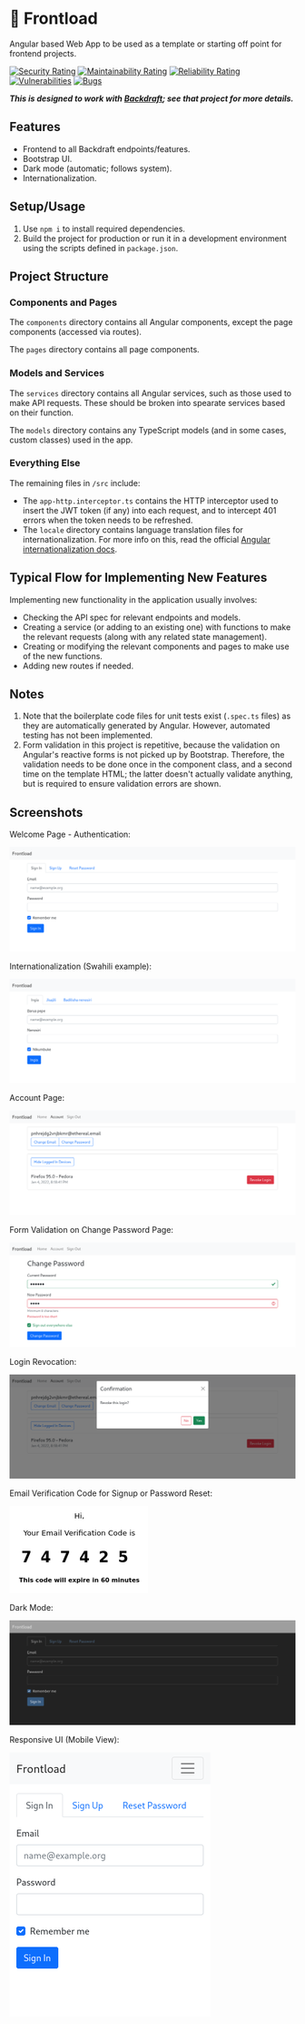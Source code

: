 # 🧺 Frontload

Angular based Web App to be used as a template or starting off point for frontend projects.

[![Security Rating](https://sonarcloud.io/api/project_badges/measure?project=ImranR98_Frontload&metric=security_rating)](https://sonarcloud.io/summary/new_code?id=ImranR98_Frontload) [![Maintainability Rating](https://sonarcloud.io/api/project_badges/measure?project=ImranR98_Frontload&metric=sqale_rating)](https://sonarcloud.io/summary/new_code?id=ImranR98_Frontload) [![Reliability Rating](https://sonarcloud.io/api/project_badges/measure?project=ImranR98_Frontload&metric=reliability_rating)](https://sonarcloud.io/summary/new_code?id=ImranR98_Frontload) [![Vulnerabilities](https://sonarcloud.io/api/project_badges/measure?project=ImranR98_Frontload&metric=vulnerabilities)](https://sonarcloud.io/summary/new_code?id=ImranR98_Frontload) [![Bugs](https://sonarcloud.io/api/project_badges/measure?project=ImranR98_Frontload&metric=bugs)](https://sonarcloud.io/summary/new_code?id=ImranR98_Frontload)

***This is designed to work with [Backdraft](https://github.com/ImranR98/Backdraft); see that project for more details.***

## Features
- Frontend to all Backdraft endpoints/features.
- Bootstrap UI.
- Dark mode (automatic; follows system).
- Internationalization.

## Setup/Usage
1. Use `npm i` to install required dependencies.
2. Build the project for production or run it in a development environment using the scripts defined in `package.json`.

## Project Structure

### Components and Pages
The `components` directory contains all Angular components, except the page components (accessed via routes).

The `pages` directory contains all page components.

### Models and Services
The `services` directory contains all Angular services, such as those used to make API requests. These should be broken into spearate services based on their function.

The `models` directory contains any TypeScript models (and in some cases, custom classes) used in the app. 

### Everything Else
The remaining files in `/src` include:
- The `app-http.interceptor.ts` contains the HTTP interceptor used to insert the JWT token (if any) into each request, and to intercept 401 errors when the token needs to be refreshed.
- The `locale` directory contains language translation files for internationalization. For more info on this, read the official [Angular internationalization docs](https://angular.io/guide/i18n-overview).

## Typical Flow for Implementing New Features

Implementing new functionality in the application usually involves:
- Checking the API spec for relevant endpoints and models.
- Creating a service (or adding to an existing one) with functions to make the relevant requests (along with any related state management).
- Creating or modifying the relevant components and pages to make use of the new functions.
- Adding new routes if needed.

## Notes
1. Note that the boilerplate code files for unit tests exist (`.spec.ts` files) as they are automatically generated by Angular. However, automated testing has not been implemented.
2. Form validation in this project is repetitive, because the validation on Angular's reactive forms is not picked up by Bootstrap. Therefore, the validation needs to be done once in the component class, and a second time on the template HTML; the latter doesn't actually validate anything, but is required to ensure validation errors are shown.

## Screenshots

Welcome Page - Authentication:

![Welcome Page](./screenshots/1.png)

Internationalization (Swahili example):

![Internationalization (Swahili example)](./screenshots/1B.png)

Account Page:

![Account Page](./screenshots/2.png)

Form Validation on Change Password Page:

![Form Validation on Change Password Page](./screenshots/3.png)

Login Revocation:

![Login Revocation](./screenshots/4.png)

Email Verification Code for Signup or Password Reset:

![Email Verification Code for Signup or Password Reset](./screenshots/5.png)

Dark Mode:

![Dark Mode](./screenshots/6.png)

Responsive UI (Mobile View):

![Responsive UI (Mobile View)](./screenshots/7.png)
